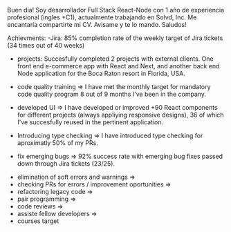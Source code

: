 Buen dia! Soy desarrollador Full Stack React-Node con 1 año de experiencia profesional (ingles +C1), actualmente trabajando en Solvd, Inc. Me encantaría compartirte mi CV. Avisame y te lo mando. Saludos!

Achievments:
-Jira: 85% completion rate of the weekly target of Jira tickets (34 times out of 40 weeks)

-   projects: Succesfully completed 2 projects with external clients. One front end e-commerce app with React and Next, and another back end Node application for the Boca Raton resort in Florida, USA.

-   code quality training => I have met the monthly target for mandatory code quality program 8 out of 9 months I've been in the company.

-   developed UI => I have developed or improved +90 React components for different projects (always appliying responsive designs), 36 of which I've succesfully reused in the pertinent application.

*   Introducing type checking => I have introduced type checking for aproximatly 50% of my PRs.

-   fix emerging bugs => 92% success rate with emerging bug fixes passed down through Jira tickets (23/25).

*   elimination of soft errors and warnings =>
*   checking PRs for errors / improvement oportunities =>
*   refactoring legacy code =>
*   pair programming =>
*   code reviews =>
*   assiste fellow developers =>
*   courses target
